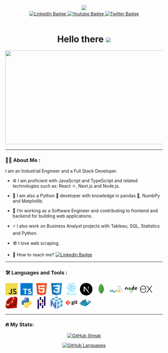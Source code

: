 <div id="header" align="center">
  <img src="https://media.giphy.com/media/3kPDmoWdBpQPNhCnUG/giphy.gif" width="100"/>

  <div id="badges">
  <a href="https://linkedin.com/in/mohammad-malaeb">
    <img src="https://img.shields.io/badge/Mohammad Malaeb-blue?style=for-the-badge&logo=linkedin&logoColor=white" alt="LinkedIn Badge"/>
  </a>
  <a href="https://mohammad-malaeb.com/">
    <img src="https://img.shields.io/badge/Portfolio-red?style=for-the-badge&logo=&logoColor=white" alt="Youtube Badge"/>
  </a>
  <a href="https://https//x.com/21malaeb?t=9EJ21K2mmDnhKGKGh1F_xw&s=09">
    <img src="https://img.shields.io/badge/Mohammad Malaeb-black?style=for-the-badge&logo=x&logoColor=white" alt="Twitter Badge"/>
  </a>
</div>

<img src="https://komarev.com/ghpvc/?username=your-github-username&style=flat-square&color=blue" alt=""/>

<h1>
  Hello there
  <img src="https://media.giphy.com/media/hvRJCLFzcasrR4ia7z/giphy.gif" width="30px"/>
</h1>
</div>

<div align="center">
  <img src="https://media.giphy.com/media/f3iwJFOVOwuy7K6FFw/giphy.gif" width="600" height="300"/>
</div>

---

### 👨‍💻 About Me :

I am an Industrial Engineer and a Full Stack Developer.

- ⚙️ I am proficient with JavaScript and TypeScript and related technologies such as: React ⚛️, Next.js and Node.js.

- 🌱 I am also a Python 🐍 developer with knowledge in pandas 🐼, NumbPy and Matplotlib.

- 🔭 I’m working as a Software Engineer and contributing to frontend and backend for building web applications.

- ⚡ I also work on Business Analyst projects with Tableau, SQL, Statistics and Python.

- 🕸️ I love web scraping.

- 🤳 How to reach me? [![Linkedin Badge](https://img.shields.io/badge/-Mohammad_Malaeb-blue?style=flat&logo=Linkedin&logoColor=white)](https://linkedin.com/in/mohammad-malaeb)

---

### 🛠️ Languages and Tools :

<div>
  <img src="https://github.com/devicons/devicon/blob/master/icons/javascript/javascript-original.svg" title="JavaScript" alt="JavaScript" width="40" height="40"/>&nbsp;
  <img src="https://github.com/devicons/devicon/blob/master/icons/typescript/typescript-original.svg" title="TypeScript" alt="typescript" width="40" height="40"/>&nbsp;
  <img src="https://github.com/devicons/devicon/blob/master/icons/html5/html5-original.svg" title="HTML5" alt="HTML" width="40" height="40"/>&nbsp;
  <img src="https://github.com/devicons/devicon/blob/master/icons/css3/css3-original.svg" title="CSS3" alt="CSS3" width="40" height="40"/>&nbsp;
  <img src="https://github.com/devicons/devicon/blob/master/icons/react/react-original-wordmark.svg" title="React" alt="React" width="40" height="40"/>&nbsp;
    <img src="https://github.com/devicons/devicon/blob/master/icons/nextjs/nextjs-original.svg" title="Next" alt="Next" width="40" height="40"/>&nbsp;
    <img src="https://github.com/devicons/devicon/blob/master/icons/mongodb/mongodb-original.svg" title="MongoDB"  alt="MongoDB" width="40" height="40"/>&nbsp;
  <img src="https://github.com/devicons/devicon/blob/master/icons/mysql/mysql-original-wordmark.svg" title="MySQL"  alt="MySQL" width="40" height="40"/>&nbsp;
  <img src="https://github.com/devicons/devicon/blob/master/icons/nodejs/nodejs-original-wordmark.svg" title="NodeJS" alt="NodeJS" width="40" height="40"/>&nbsp;
   <img src="https://github.com/devicons/devicon/blob/master/icons/express/express-original.svg" title="Express" alt="Express" width="40" height="40"/>
    <img src="https://github.com/devicons/devicon/blob/master/icons/ruby/ruby-original.svg" title="Ruby" alt="Ruby" width="40" height="40"/>&nbsp;
    <img src="https://github.com/devicons/devicon/blob/master/icons/python/python-original.svg" title="Python" alt="Python" width="40" height="40"/>&nbsp;
    <img src="https://github.com/devicons/devicon/blob/master/icons/pandas/pandas-original.svg" title="Pandas" alt="Pandas" width="40" height="40"/>&nbsp;
    <img src="https://github.com/devicons/devicon/blob/master/icons/numpy/numpy-original.svg" title="NumPy" alt="NumPy" width="40" height="40"/>&nbsp;
  <img src="https://github.com/devicons/devicon/blob/master/icons/git/git-original-wordmark.svg" title="Git" **alt="Git" width="40" height="40"/>
   <img src="https://github.com/devicons/devicon/blob/master/icons/docker/docker-original.svg" title="Docker" alt="Docker" width="40" height="40"/>
</div>

---

### 🔥 My Stats:

<div align="center">
<a href="https://git.io/streak-stats"><img src="https://github-readme-streak-stats.herokuapp.com?user=Mo-21&theme=highcontrast&hide_border=true" alt="GitHub Streak"/></a>

<a href="https://git.io/streak-stats"><img src="https://github-readme-stats.vercel.app/api/top-langs/?username=Mo-21&layout=compact&theme=highcontrast&hide_border=true" alt="GitHub Languages"/></a>
</div>
